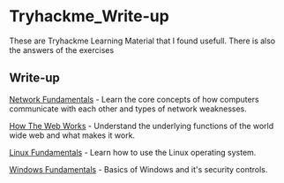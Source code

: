 # Tryhackme_Write-up
These are Tryhackme Learning Material that I found usefull. There is also the answers of the exercises

## Write-up

[Network Fundamentals](https://github.com/Msisso213/Tryhackme_Writeups/blob/main/Network%20Fundamentals) - Learn the core concepts of how computers communicate with each other and types of network weaknesses.

[How The Web Works](https://github.com/Msisso213/Tryhackme_Writeups/blob/main/How%20the%20Web%20Works) - Understand the underlying functions of the world wide web and what makes it work.

[Linux Fundamentals](https://github.com/Johnson90512/tryhackme-writeups/blob/main/linux-fundamentals-part2.md) - Learn how to use the Linux operating system.

[Windows Fundamentals](https://github.com/Johnson90512/tryhackme-writeups/blob/main/linux-fundamentals-part2.md) - Basics of Windows and it's security controls.
